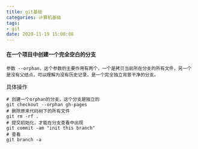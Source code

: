 ```yaml
---
title: git基础
categories: 计算机基础
tags: 
- git
date: 2020-11-19 15:00:08
---
```


#### 在一个项目中创建一个完全空白的分支

```
参数 --orphan，这个参数的主要作用有两个，一个是拷贝当前所在分支的所有文件，另一个是没有父结点，可以理解为没有历史记录，是一个完全独立背景干净的分支。
```

具体操作

```shell
# 创建一个orphan的分支，这个分支是独立的
git checkout --orphan gh-pages
# 删除原来代码树下的所有文件
git rm -rf .
# 提交初始化，才能在分支查看中出现
git commit -am "init this branch"
# 查看
git branch -a
```

